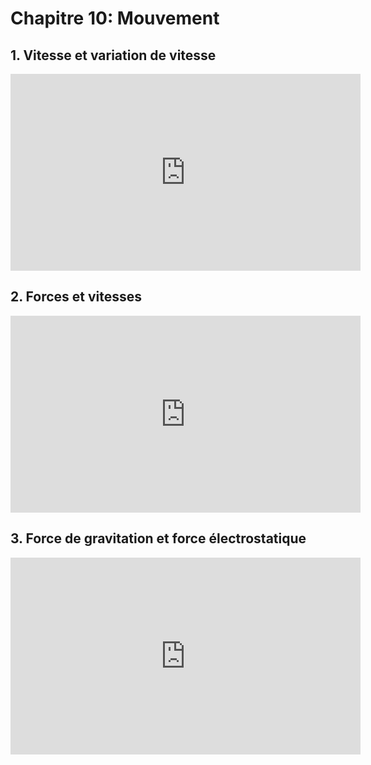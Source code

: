 # Chapitre 10: Mouvement


## 1. Vitesse et variation de vitesse

<iframe width="560" height="315" src="https://www.youtube.com/embed/zleyvqddfcw?si=JUcT8y9hbISS55Fo" title="YouTube video player" frameborder="0" allow="accelerometer; autoplay; clipboard-write; encrypted-media; gyroscope; picture-in-picture; web-share" referrerpolicy="strict-origin-when-cross-origin" allowfullscreen></iframe>

## 2. Forces et vitesses

<iframe width="560" height="315" src="https://www.youtube.com/embed/yHK-b3CfJXU?si=x7HYhSyJiNQgrT2g" title="YouTube video player" frameborder="0" allow="accelerometer; autoplay; clipboard-write; encrypted-media; gyroscope; picture-in-picture; web-share" referrerpolicy="strict-origin-when-cross-origin" allowfullscreen></iframe>

## 3. Force de gravitation et force électrostatique

<iframe width="560" height="315" src="https://www.youtube.com/embed/3PLE-tORldQ?si=otaLmYofRkJ5swKj" title="YouTube video player" frameborder="0" allow="accelerometer; autoplay; clipboard-write; encrypted-media; gyroscope; picture-in-picture; web-share" referrerpolicy="strict-origin-when-cross-origin" allowfullscreen></iframe>





